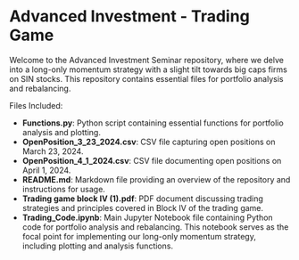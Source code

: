 # Advanced Investment - Trading Game

Welcome to the Advanced Investment Seminar repository, where we delve into a long-only momentum strategy with a slight tilt towards big caps firms on SIN stocks. This repository contains essential files for portfolio analysis and rebalancing. 

Files Included:
- **Functions.py**: Python script containing essential functions for portfolio analysis and plotting.
- **OpenPosition_3_23_2024.csv**: CSV file capturing open positions on March 23, 2024.
- **OpenPosition_4_1_2024.csv**: CSV file documenting open positions on April 1, 2024.
- **README.md**: Markdown file providing an overview of the repository and instructions for usage.
- **Trading game block IV (1).pdf**: PDF document discussing trading strategies and principles covered in Block IV of the trading game.
- **Trading_Code.ipynb**: Main Jupyter Notebook file containing Python code for portfolio analysis and rebalancing. This notebook serves as the focal point for implementing our long-only momentum strategy, including plotting and analysis functions.
